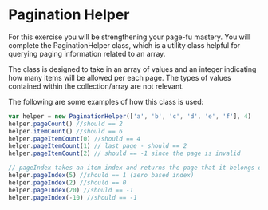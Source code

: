 # Pagination Helper

For this exercise you will be strengthening your page-fu mastery. You will complete the PaginationHelper class, which is a utility class helpful for querying paging information related to an array.

The class is designed to take in an array of values and an integer indicating how many items will be allowed per each page. The types of values contained within the collection/array are not relevant.

The following are some examples of how this class is used:

```js
var helper = new PaginationHelper(['a', 'b', 'c', 'd', 'e', 'f'], 4)
helper.pageCount() //should == 2
helper.itemCount() //should == 6
helper.pageItemCount(0) //should == 4
helper.pageItemCount(1) // last page - should == 2
helper.pageItemCount(2) // should == -1 since the page is invalid

// pageIndex takes an item index and returns the page that it belongs on
helper.pageIndex(5) //should == 1 (zero based index)
helper.pageIndex(2) //should == 0
helper.pageIndex(20) //should == -1
helper.pageIndex(-10) //should == -1
```
